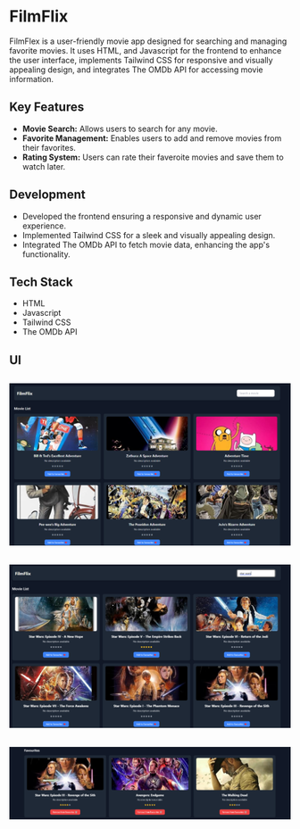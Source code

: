 # FilmFlix

FilmFlex is a user-friendly movie app designed for searching and managing favorite movies. It uses HTML, and Javascript for the frontend to enhance the user interface, implements Tailwind CSS for responsive and visually appealing design, and integrates The OMDb API for accessing movie information.

## Key Features

- **Movie Search:** Allows users to search for any movie.
- **Favorite Management:** Enables users to add and remove movies from their favorites.
- **Rating System:** Users can rate their faveroite movies and save them to watch later.

## Development

- Developed the frontend ensuring a responsive and dynamic user experience.
- Implemented Tailwind CSS for a sleek and visually appealing design.
- Integrated The OMDb API to fetch movie data, enhancing the app's functionality.

## Tech Stack

- HTML
- Javascript
- Tailwind CSS
- The OMDb API

## UI

## ![image](./images/screenshots/Screenshot%202024-11-07%20092204.png)

## ![image](./images/screenshots/Screenshot%202024-11-07%20092222.png)

## ![image](./images/screenshots/Screenshot%202024-11-07%20093829.png)
